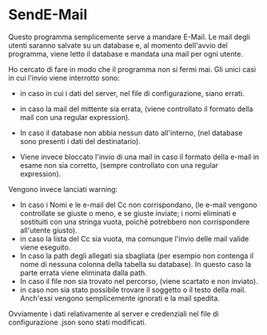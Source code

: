 # SendE-Mail

Questo programma semplicemente serve a mandare E-Mail. Le mail degli utenti saranno salvate su un database e, al momento 
dell'avvio del programma, viene letto il database e mandata una mail per ogni utente.

Ho cercato di fare in modo che il programma non si fermi mai. Gli unici casi in cui l'invio viene interrotto sono:

-   in caso in cui i dati del server, nel file di configurazione, siano errati.
-   in caso la mail del mittente sia errata, (viene controllato il formato della mail con una regular expression).
-   In caso il database non abbia nessun dato all'interno, (nel database sono presenti i dati del destinatario).

-   Viene invece bloccato l'invio di una mail in caso il formato della e-mail in esame non sia corretto, 
    (sempre controllato con una regular expression).

Vengono invece lanciati warning:

-   In caso i Nomi e le e-mail del Cc non corrispondano, (le e-mail vengono controllate se giuste o meno, e se giuste inviate; 
    i nomi eliminati e sostituiti con una stringa vuota, poiché potrebbero non corrispondere all'utente giusto).
-   in caso la lista del Cc sia vuota, ma comunque l'invio delle mail valide viene eseguito.
-   In caso la path degli allegati sia sbagliata (per esempio non contenga il nome di nessuna colonna della tabella su database). 
    In questo caso la parte errata viene eliminata dalla path.
-   In caso il file non sia trovato nel percorso, (viene scartato e non inviato).
-   in caso non sia stato possibile trovare il soggetto o il testo della mail. Anch'essi vengono semplicemente ignorati e la mail spedita.

Ovviamente i dati relativamente al server e credenziali nel file di configurazione .json sono stati modificati.
